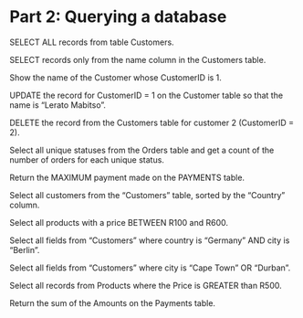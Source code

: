 # Part 2: Querying a database
SELECT ALL records from table Customers.

SELECT records only from the name column in the Customers table.

Show the name of the Customer whose CustomerID is 1.

UPDATE the record for CustomerID = 1 on the Customer table so that the name is “Lerato Mabitso”.

DELETE the record from the Customers table for customer 2 (CustomerID = 2).

Select all unique statuses from the Orders table and get a count of the number of orders for each unique status.

Return the MAXIMUM payment made on the PAYMENTS table.

Select all customers from the “Customers” table, sorted by the “Country” column.

Select all products with a price BETWEEN R100 and R600.

Select all fields from “Customers” where country is “Germany” AND city is “Berlin”.

Select all fields from “Customers” where city is “Cape Town” OR “Durban”.

Select all records from Products where the Price is GREATER than R500.

Return the sum of the Amounts on the Payments table.
